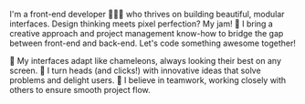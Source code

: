 I'm a front-end developer 👩🏻‍💻 who thrives on building beautiful, modular interfaces. Design thinking meets pixel perfection? My jam! 🚀 I bring a creative approach and project management know-how to bridge the gap between front-end and back-end. Let's code something awesome together!

📱 My interfaces adapt like chameleons, always looking their best on any screen.
🤯 I turn heads (and clicks!) with innovative ideas that solve problems and delight users.
💜 I believe in teamwork, working closely with others to ensure smooth project flow.

<!---
cindycharvet/cindycharvet is a ✨ special ✨ repository because its `README.md` (this file) appears on your GitHub profile.
You can click the Preview link to take a look at your changes.
--->
